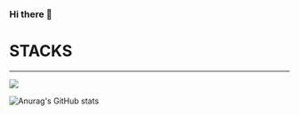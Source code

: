 ### Hi there 👋


# STACKS
<hr/>
<img src="https://img.shields.io/badge/html5-E34F26?style=for-the-badge&logo=html5&logoColor=#E34F26">

![Anurag's GitHub stats](https://github-readme-stats.vercel.app/api?username=hhbb0081&show_icons=true&theme=radical)
